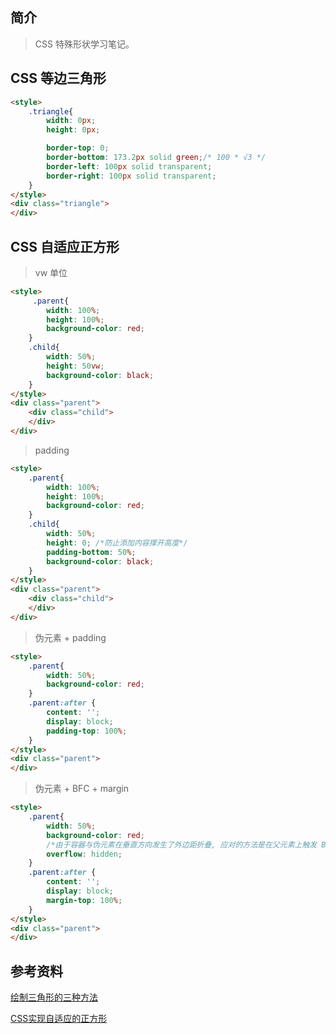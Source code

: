 ## 简介

> CSS 特殊形状学习笔记。

## CSS 等边三角形

```html
<style>
    .triangle{
        width: 0px;
        height: 0px;

        border-top: 0;
        border-bottom: 173.2px solid green;/* 100 * √3 */
        border-left: 100px solid transparent;
        border-right: 100px solid transparent;
    }
</style>
<div class="triangle">
</div>
```

## CSS 自适应正方形

> vw 单位

```html
<style>
     .parent{
        width: 100%;
        height: 100%;
        background-color: red;
    }
    .child{
        width: 50%;
        height: 50vw;
        background-color: black;
    }
</style>
<div class="parent">
    <div class="child">   
    </div>
</div>
```

> padding

```html
<style>
    .parent{
        width: 100%;
        height: 100%;
        background-color: red;
    }
    .child{
        width: 50%;
        height: 0; /*防止添加内容撑开高度*/
        padding-bottom: 50%;
        background-color: black;
    }
</style>
<div class="parent">
    <div class="child">
    </div>
</div>
```

> 伪元素 + padding

```html
<style>
    .parent{
        width: 50%;
        background-color: red;
    }
    .parent:after {
        content: '';
        display: block;
        padding-top: 100%; 
    }
</style>
<div class="parent">
</div>
```

> 伪元素 + BFC + margin

```html
<style>
    .parent{
        width: 50%;
        background-color: red;
        /*由于容器与伪元素在垂直方向发生了外边距折叠, 应对的方法是在父元素上触发 BFC */
        overflow: hidden; 
    }
    .parent:after {
        content: '';
        display: block;
        margin-top: 100%;
    }
</style>
<div class="parent">
</div>
```

## 参考资料

[绘制三角形的三种方法](https://www.jianshu.com/p/b2eec4bcccaf)

[CSS实现自适应的正方形](https://www.jianshu.com/p/da2826ca6c1a)
